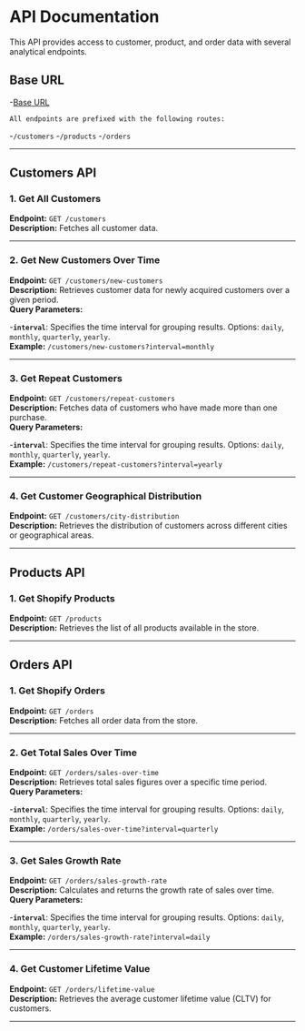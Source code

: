 # API Documentation

This API provides access to customer, product, and order data with several analytical endpoints.

## Base URL

-[Base URL](https://rapid-quest-rq-analytics-server.vercel.app)

    All endpoints are prefixed with the following routes:

-`/customers` -`/products` -`/orders`

---

## Customers API

### 1. Get All Customers

**Endpoint:** `GET /customers`  
**Description:** Fetches all customer data.

---

### 2. Get New Customers Over Time

**Endpoint:** `GET /customers/new-customers`  
**Description:** Retrieves customer data for newly acquired customers over a given period.  
**Query Parameters:**

-**`interval`**: Specifies the time interval for grouping results. Options: `daily`, `monthly`, `quarterly`, `yearly`.  
 **Example:** `/customers/new-customers?interval=monthly`

---

### 3. Get Repeat Customers

**Endpoint:** `GET /customers/repeat-customers`  
**Description:** Fetches data of customers who have made more than one purchase.  
**Query Parameters:**

-**`interval`**: Specifies the time interval for grouping results. Options: `daily`, `monthly`, `quarterly`, `yearly`.  
 **Example:** `/customers/repeat-customers?interval=yearly`

---

### 4. Get Customer Geographical Distribution

**Endpoint:** `GET /customers/city-distribution`  
**Description:** Retrieves the distribution of customers across different cities or geographical areas.

---

## Products API

### 1. Get Shopify Products

**Endpoint:** `GET /products`  
**Description:** Retrieves the list of all products available in the store.

---

## Orders API

### 1. Get Shopify Orders

**Endpoint:** `GET /orders`  
**Description:** Fetches all order data from the store.

---

### 2. Get Total Sales Over Time

**Endpoint:** `GET /orders/sales-over-time`  
**Description:** Retrieves total sales figures over a specific time period.  
**Query Parameters:**

-**`interval`**: Specifies the time interval for grouping results. Options: `daily`, `monthly`, `quarterly`, `yearly`.  
 **Example:** `/orders/sales-over-time?interval=quarterly`

---

### 3. Get Sales Growth Rate

**Endpoint:** `GET /orders/sales-growth-rate`  
**Description:** Calculates and returns the growth rate of sales over time.  
**Query Parameters:**

-**`interval`**: Specifies the time interval for grouping results. Options: `daily`, `monthly`, `quarterly`, `yearly`.  
 **Example:** `/orders/sales-growth-rate?interval=daily`

---

### 4. Get Customer Lifetime Value

**Endpoint:** `GET /orders/lifetime-value`  
**Description:** Retrieves the average customer lifetime value (CLTV) for customers.

---
